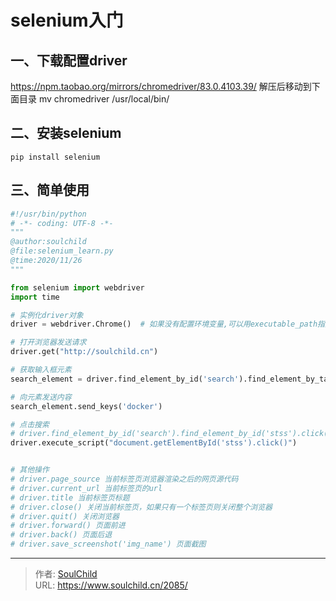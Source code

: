 # selenium入门

<!--more-->
## 一、下载配置driver
https://npm.taobao.org/mirrors/chromedriver/83.0.4103.39/
解压后移动到下面目录
mv chromedriver /usr/local/bin/

## 二、安装selenium
`pip install selenium`

## 三、简单使用
```python
#!/usr/bin/python
# -*- coding: UTF-8 -*-
"""
@author:soulchild
@file:selenium_learn.py
@time:2020/11/26
"""

from selenium import webdriver
import time

# 实例化driver对象
driver = webdriver.Chrome()  # 如果没有配置环境变量,可以用executable_path指定浏览器驱动文件路径

# 打开浏览器发送请求
driver.get("http://soulchild.cn")

# 获取输入框元素
search_element = driver.find_element_by_id('search').find_element_by_tag_name('input')

# 向元素发送内容
search_element.send_keys('docker')

# 点击搜索
# driver.find_element_by_id('search').find_element_by_id('stss').click()
driver.execute_script("document.getElementById('stss').click()")


# 其他操作
# driver.page_source 当前标签页浏览器渲染之后的网页源代码
# driver.current_url 当前标签页的url
# driver.title 当前标签页标题
# driver.close() 关闭当前标签页，如果只有一个标签页则关闭整个浏览器
# driver.quit() 关闭浏览器
# driver.forward() 页面前进
# driver.back() 页面后退
# driver.save_screenshot('img_name') 页面截图
```


---

> 作者: [SoulChild](https://www.soulchild.cn)  
> URL: https://www.soulchild.cn/2085/  

